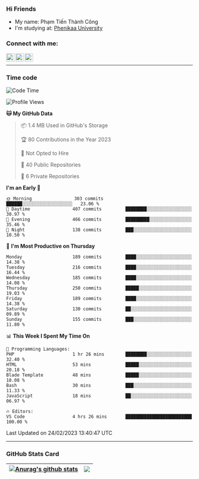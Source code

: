 ### Hi Friends

- My name: Phạm Tiến Thành Công
- I'm studying at: [Phenikaa University]


### Connect with me:
[<img align="left" alt="PhamTienThanhCong | Facebook" width="22px" src="https://upload.wikimedia.org/wikipedia/commons/thumb/1/16/Facebook-icon-1.png/640px-Facebook-icon-1.png" />][facebook]
[<img align="left" alt="PhamTienThanhCong | Zalo" width="22px" src="https://www.anphatpc.com.vn/template/anphat_2020v2/images/icon-zalo.jpg" />][zalo]
[<img align="left" alt="PhamTienThanhCong | LinkedIn" width="22px" src="https://cdn3.iconfinder.com/data/icons/inficons/512/linkedin.png" />][linkedin]

<br />

---

### Time code

<!--START_SECTION:waka-->
![Code Time](http://img.shields.io/badge/Code%20Time-885%20hrs%2013%20mins-blue)

![Profile Views](http://img.shields.io/badge/Profile%20Views-9-blue)

**🐱 My GitHub Data** 

> 📦 1.4 MB Used in GitHub's Storage 
 > 
> 🏆 80 Contributions in the Year 2023
 > 
> 🚫 Not Opted to Hire
 > 
> 📜 40 Public Repositories 
 > 
> 🔑 6 Private Repositories 
 > 
**I'm an Early 🐤** 

```text
🌞 Morning                303 commits         ██████░░░░░░░░░░░░░░░░░░░   23.06 % 
🌆 Daytime                407 commits         ████████░░░░░░░░░░░░░░░░░   30.97 % 
🌃 Evening                466 commits         █████████░░░░░░░░░░░░░░░░   35.46 % 
🌙 Night                  138 commits         ███░░░░░░░░░░░░░░░░░░░░░░   10.50 % 
```
📅 **I'm Most Productive on Thursday** 

```text
Monday                   189 commits         ████░░░░░░░░░░░░░░░░░░░░░   14.38 % 
Tuesday                  216 commits         ████░░░░░░░░░░░░░░░░░░░░░   16.44 % 
Wednesday                185 commits         ████░░░░░░░░░░░░░░░░░░░░░   14.08 % 
Thursday                 250 commits         █████░░░░░░░░░░░░░░░░░░░░   19.03 % 
Friday                   189 commits         ████░░░░░░░░░░░░░░░░░░░░░   14.38 % 
Saturday                 130 commits         ██░░░░░░░░░░░░░░░░░░░░░░░   09.89 % 
Sunday                   155 commits         ███░░░░░░░░░░░░░░░░░░░░░░   11.80 % 
```


📊 **This Week I Spent My Time On** 

```text
💬 Programming Languages: 
PHP                      1 hr 26 mins        ████████░░░░░░░░░░░░░░░░░   32.40 % 
HTML                     53 mins             █████░░░░░░░░░░░░░░░░░░░░   20.18 % 
Blade Template           48 mins             █████░░░░░░░░░░░░░░░░░░░░   18.08 % 
Bash                     30 mins             ███░░░░░░░░░░░░░░░░░░░░░░   11.33 % 
JavaScript               18 mins             ██░░░░░░░░░░░░░░░░░░░░░░░   06.97 % 

🔥 Editors: 
VS Code                  4 hrs 26 mins       █████████████████████████   100.00 % 
```


 Last Updated on 24/02/2023 13:40:47 UTC
<!--END_SECTION:waka-->

---

### GitHub Stats Card

| <a href="https://github.com/phamtienthanhcong"><img align="center" src="https://github-readme-stats.vercel.app/api?username=PhamTienThanhCong&show_icons=true&include_all_commits=true&theme=buefy&hide_border=true&theme=ocean_dark" alt="Anurag's github stats" /></a> | <a href="https://github.com/phamtienthanhcong"><img align="center" src="https://github-readme-stats.vercel.app/api/top-langs/?username=PhamTienThanhCong&layout=compact&theme=buefy&hide_border=true&theme=ocean_dark" /></a> |
| ------------- | ------------- |

[Phenikaa University]: https://phenikaa-uni.edu.vn/vi
[facebook]: https://www.facebook.com/phamtienthanhcong
[linkedin]: https://linkedin.com/in/phamtienthanhcong
[zalo]: https://zalo.me/0396396332
[tiktok]: https://www.tiktok.com/@phamtienthanhcong
[web]: https://github.com/PhamTienThanhCong/web_dev
[min project]: https://github.com/PhamTienThanhCong/Project-Of-Web
[c and cpp]: https://github.com/PhamTienThanhCong/Code_C_and_Cpro
[python]: https://github.com/PhamTienThanhCong/Python_beginer
